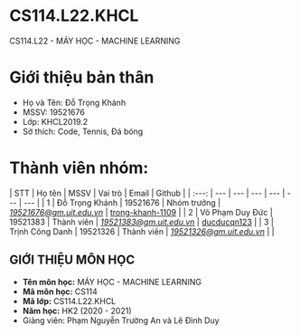 # CS114.L22.KHCL
CS114.L22 - MÁY HỌC - MACHINE LEARNING
# Giới thiệu bản thân
- Họ và Tên: Đỗ Trọng Khánh
- MSSV: 19521676
- Lớp: KHCL2019.2
- Sở thích: Code, Tennis, Đá bóng
# Thành viên nhóm:
<a name="thanhvien"></a>
| STT | Họ tên | MSSV | Vai trò | Email | Github |
| :---: | --- | --- | --- | --- | --- | --- |
| 1 | Đỗ Trọng Khánh | 19521676 | Nhóm trưởng | *19521676@gm.uit.edu.vn* | [trong-khanh-1109](https://github.com/trong-khanh-1109) |
| 2 | Võ Phạm Duy Đức | 19521383 | Thành viên | *19521383@gm.uit.edu.vn* | [ducducqn123](https://github.com/ducducqn123) |
| 3 | Trịnh Công Danh | 19521326 | Thành viên | *19521326@gm.uit.edu.vn* | |
## GIỚI THIỆU MÔN HỌC
* **Tên môn học:** MÁY HỌC - MACHINE LEARNING
* **Mã môn học:** CS114
* **Mã lớp:** CS114.L22.KHCL
* **Năm học:** HK2 (2020 - 2021)
* Giảng viên: Phạm Nguyễn Trường An và Lê Đình Duy
